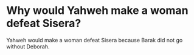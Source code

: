 # Why would Yahweh make a woman defeat Sisera?

Yahweh would make a woman defeat Sisera because Barak did not go without Deborah.
